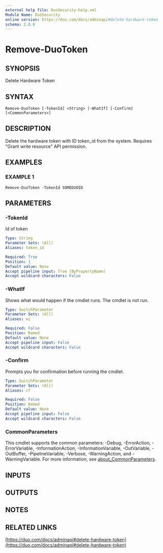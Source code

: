 ```yaml
---
external help file: DuoSecurity-help.xml
Module Name: DuoSecurity
online version: https://duo.com/docs/adminapi#delete-hardware-token
schema: 2.0.0
---
```


# Remove-DuoToken

## SYNOPSIS
Delete Hardware Token

## SYNTAX

```
Remove-DuoToken [-TokenId] <String> [-WhatIf] [-Confirm] [<CommonParameters>]
```

## DESCRIPTION
Delete the hardware token with ID token_id from the system.
Requires "Grant write resource" API permission.

## EXAMPLES

### EXAMPLE 1
```
Remove-DuoToken -TokenId SOMEDUOID
```

## PARAMETERS

### -TokenId
Id of token

```yaml
Type: String
Parameter Sets: (All)
Aliases: token_id

Required: True
Position: 1
Default value: None
Accept pipeline input: True (ByPropertyName)
Accept wildcard characters: False
```

### -WhatIf
Shows what would happen if the cmdlet runs.
The cmdlet is not run.

```yaml
Type: SwitchParameter
Parameter Sets: (All)
Aliases: wi

Required: False
Position: Named
Default value: None
Accept pipeline input: False
Accept wildcard characters: False
```

### -Confirm
Prompts you for confirmation before running the cmdlet.

```yaml
Type: SwitchParameter
Parameter Sets: (All)
Aliases: cf

Required: False
Position: Named
Default value: None
Accept pipeline input: False
Accept wildcard characters: False
```

### CommonParameters
This cmdlet supports the common parameters: -Debug, -ErrorAction, -ErrorVariable, -InformationAction, -InformationVariable, -OutVariable, -OutBuffer, -PipelineVariable, -Verbose, -WarningAction, and -WarningVariable. For more information, see [about_CommonParameters](http://go.microsoft.com/fwlink/?LinkID=113216).

## INPUTS

## OUTPUTS

## NOTES

## RELATED LINKS

[https://duo.com/docs/adminapi#delete-hardware-token](https://duo.com/docs/adminapi#delete-hardware-token)

